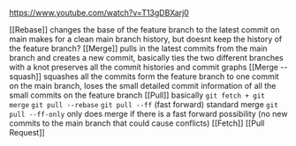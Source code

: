 https://www.youtube.com/watch?v=T13gDBXarj0

[[Rebase]]
	changes the base of the feature branch to the latest commit on main
		makes for a clean main branch history, but doesnt keep the history of the feature branch?
[[Merge]]
	pulls in the latest commits from the main branch and creates a new commit, basically ties the two different branches with a knot
		preserves all the commit histories and commit graphs
[[Merge --squash]]
	squashes all the commits form the feature branch to one commit on the main branch,
		loses the small detailed commit information of all the small commits on the feature branch
[[Pull]]
	basically `git fetch + git merge`
	`git pull --rebase`
	`git pull --ff` (fast forward) standard merge
	`git pull --ff-only` only does merge if there is a fast forward possibility (no new commits to the main branch that could cause conflicts)
[[Fetch]]
[[Pull Request]]